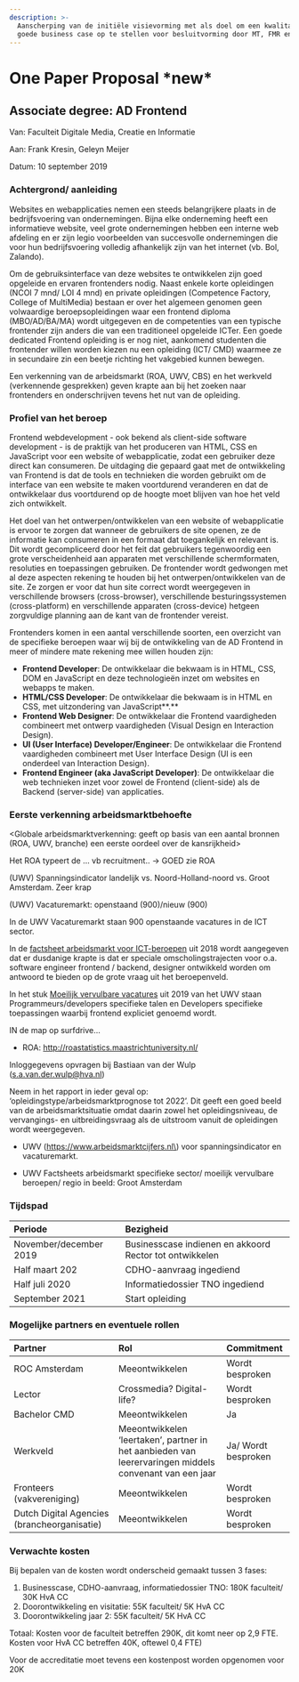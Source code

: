 ```yaml
---
description: >-
  Aanscherping van de initiële visievorming met als doel om een kwalitatief
  goede business case op te stellen voor besluitvorming door MT, FMR en CvB
---
```


# One Paper Proposal \*new\*

## Associate degree: AD Frontend

Van: Faculteit Digitale Media, Creatie en Informatie  
Aan: Frank Kresin, Geleyn Meijer  
Datum: 10 september 2019

### Achtergrond/ aanleiding

Websites en webapplicaties nemen een steeds belangrijkere plaats in de bedrijfsvoering van ondernemingen. Bijna elke onderneming heeft een informatieve website, veel grote ondernemingen hebben een interne web afdeling en er zijn legio voorbeelden van succesvolle ondernemingen die voor hun bedrijfsvoering volledig afhankelijk zijn van het internet \(vb. Bol, Zalando\). 

Om de gebruiksinterface van deze websites te ontwikkelen zijn goed opgeleide en ervaren frontenders nodig. Naast enkele korte opleidingen \(NCOI 7 mnd/ LOI 4 mnd\) en private opleidingen \(Competence Factory, College of MultiMedia\) bestaan er over het algemeen genomen geen volwaardige beroepsopleidingen waar een frontend diploma \(MBO/AD/BA/MA\) wordt uitgegeven en de competenties van een typische frontender zijn anders die van een traditioneel opgeleide ICTer. Een goede dedicated Frontend opleiding is er nog niet, aankomend studenten die frontender willen worden kiezen nu een opleiding \(ICT/ CMD\) waarmee ze in secundaire zin een beetje richting het vakgebied kunnen bewegen.

Een verkenning van de arbeidsmarkt \(ROA, UWV, CBS\) en het werkveld \(verkennende gesprekken\) geven krapte aan bij het zoeken naar frontenders en onderschrijven tevens het nut van de opleiding.

### Profiel van het beroep

Frontend webdevelopment - ook bekend als client-side software development - is de praktijk van het produceren van HTML, CSS en JavaScript voor een website of webapplicatie, zodat een gebruiker deze direct kan consumeren. De uitdaging die gepaard gaat met de ontwikkeling van Frontend is dat de tools en technieken die worden gebruikt om de interface van een website te maken voortdurend veranderen en dat de ontwikkelaar dus voortdurend op de hoogte moet blijven van hoe het veld zich ontwikkelt.

Het doel van het ontwerpen/ontwikkelen van een website of webapplicatie is ervoor te zorgen dat wanneer de gebruikers de site openen, ze de informatie kan consumeren in een formaat dat toegankelijk en relevant is. Dit wordt gecompliceerd door het feit dat gebruikers tegenwoordig een grote verscheidenheid aan apparaten met verschillende schermformaten, resoluties en toepassingen gebruiken. De frontender wordt gedwongen met al deze aspecten rekening te houden bij het ontwerpen/ontwikkelen van de site. Ze zorgen er voor dat hun site correct wordt weergegeven in verschillende browsers \(cross-browser\), verschillende besturingssystemen \(cross-platform\) en verschillende apparaten \(cross-device\) hetgeen zorgvuldige planning aan de kant van de frontender vereist.

Frontenders komen in een aantal verschillende soorten, een overzicht van de specifieke beroepen waar wij bij de ontwikkeling van de AD Frontend in meer of mindere mate rekening mee willen houden zijn:

* **Frontend Developer**: De ontwikkelaar die bekwaam is in HTML, CSS, DOM en JavaScript en deze technologieën inzet om websites en webapps te maken.
* **HTML/CSS Developer**: De ontwikkelaar die bekwaam is in HTML en CSS, met uitzondering van JavaScript**.**
* **Frontend Web Designer**: De ontwikkelaar die Frontend vaardigheden combineert met ontwerp vaardigheden \(Visual Design en Interaction Design\).
* **UI \(User Interface\) Developer/Engineer**: De ontwikkelaar die Frontend vaardigheden combineert met User Interface Design \(UI is een onderdeel van Interaction Design\).
* **Frontend Engineer \(aka JavaScript Developer\)**: De ontwikkelaar die web technieken inzet voor zowel de Frontend \(client-side\) als de Backend \(server-side\) van applicaties.

### Eerste verkenning arbeidsmarktbehoefte

&lt;Globale arbeidsmarktverkenning: geeft op basis van een aantal bronnen \(ROA, UWV, branche\) een eerste oordeel over de kansrijkheid&gt;

Het ROA typeert de … vb recruitment.. -&gt; GOED zie ROA

\(UWV\) Spanningsindicator landelijk vs. Noord-Holland-noord vs. Groot Amsterdam. Zeer krap  
\(UWV\) Vacaturemarkt: openstaand \(900\)/nieuw \(900\)

In de UWV Vacaturemarkt staan 900 openstaande vacatures in de ICT sector.

In de [factsheet arbeidsmarkt voor ICT-beroepen](https://www.uwv.nl/overuwv/Images/ICT_beroepen_factsheet_arbeidsmarkt.pdf) uit 2018 wordt aangegeven dat er dusdanige krapte is dat er speciale omscholingstrajecten voor o.a. software engineer frontend / backend, designer ontwikkeld worden om antwoord te bieden op de grote vraag uit het beroepenveld.

In het stuk [Moeilijk vervulbare vacatures](https://www.uwv.nl/overuwv/Images/moeilijk-vervulbare-vacatures-2019.pdf) uit 2019 van het UWV staan Programmeurs/developers specifieke talen en Developers specifieke toepassingen waarbij frontend expliciet genoemd wordt.

IN de map op surfdrive…



-	ROA: http://roastatistics.maastrichtuniversity.nl/

Inloggegevens opvragen bij Bastiaan van der Wulp \(s.a.van.der.wulp@hva.nl\)

Neem in het rapport in ieder geval op: ‘opleidingstype/arbeidsmarktprognose tot 2022’. Dit geeft een goed beeld van de arbeidsmarktsituatie omdat daarin zowel het opleidingsniveau, de vervangings- en uitbreidingsvraag als de uitstroom vanuit de opleidingen wordt weergegeven.

-	UWV \(https://www.arbeidsmarktcijfers.nl\) voor spanningsindicator en vacaturemarkt.

-	UWV Factsheets arbeidsmarkt specifieke sector/ moeilijk vervulbare beroepen/ regio in beeld: Groot Amsterdam

### Tijdspad

| Periode | Bezigheid |
| :--- | :--- |
| November/december 2019 | Businesscase indienen en akkoord Rector tot ontwikkelen |
| Half maart 202 | CDHO-aanvraag ingediend |
| Half juli 2020 | Informatiedossier TNO ingediend |
| September 2021 | Start opleiding |

### Mogelijke partners en eventuele rollen

| Partner | Rol | Commitment |
| :--- | :--- | :--- |
| ROC Amsterdam | Meeontwikkelen | Wordt besproken |
| Lector | Crossmedia? Digital-life? | Wordt besproken |
| Bachelor CMD | Meeontwikkelen | Ja |
| Werkveld | Meeontwikkelen ‘leertaken’, partner in het aanbieden van leerervaringen middels convenant van een jaar | Ja/ Wordt besproken |
| Fronteers \(vakvereniging\) | Meeontwikkelen | Wordt besproken |
| Dutch Digital Agencies \(brancheorganisatie\) | Meeontwikkelen | Wordt besproken |

### Verwachte kosten

Bij bepalen van de kosten wordt onderscheid gemaakt tussen 3 fases:

1. Businesscase, CDHO-aanvraag, informatiedossier TNO: 180K faculteit/ 30K HvA CC
2. Doorontwikkeling en visitatie: 55K faculteit/ 5K HvA CC
3. Doorontwikkeling jaar 2: 55K faculteit/ 5K HvA CC

Totaal: Kosten voor de faculteit betreffen 290K, dit komt neer op 2,9 FTE. Kosten voor HvA CC betreffen 40K, oftewel 0,4 FTE\)

Voor de accreditatie moet tevens een kostenpost worden opgenomen voor 20K





